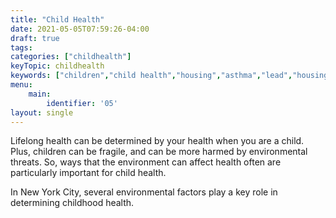 ```yaml
---
title: "Child Health"
date: 2021-05-05T07:59:26-04:00
draft: true
tags: 
categories: ["childhealth"]
keyTopic: childhealth
keywords: ["children","child health","housing","asthma","lead","housing"]
menu:
    main:
        identifier: '05'
layout: single
---
```


Lifelong health can be determined by your health when you are a child. Plus, children can be fragile, and can be more harmed by environmental threats. So, ways that the environment can affect health often are particularly important for child health.

In New York City, several environmental factors play a key role in determining childhood health. 
